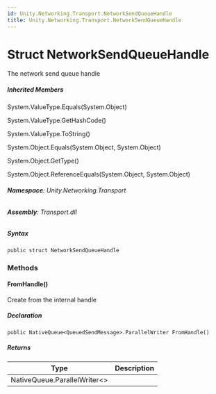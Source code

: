 ```yaml
---
id: Unity.Networking.Transport.NetworkSendQueueHandle
title: Unity.Networking.Transport.NetworkSendQueueHandle
---
```



# Struct NetworkSendQueueHandle


The network send queue handle






##### Inherited Members



System.ValueType.Equals(System.Object)





System.ValueType.GetHashCode()





System.ValueType.ToString()





System.Object.Equals(System.Object, System.Object)





System.Object.GetType()





System.Object.ReferenceEquals(System.Object, System.Object)





###### **Namespace**: Unity.Networking.Transport

###### **Assembly**: Transport.dll

##### Syntax


``` lang-csharp
public struct NetworkSendQueueHandle
```



### Methods

#### FromHandle()


Create from the internal handle






##### Declaration


``` lang-csharp
public NativeQueue<QueuedSendMessage>.ParallelWriter FromHandle()
```



##### Returns

| Type                           | Description |
|--------------------------------|-------------|
| NativeQueue.ParallelWriter\<\> |             |



